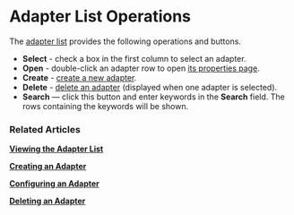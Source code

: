 # Adapter List Operations

The [adapter list](adapter-list-operations.md) provides the following operations and buttons.

* **Select** - check a box in the first column to select an adapter.
* **Open** - double-click an adapter row to open [its properties page](creating-an-adapter.md).
* **Create** - [create a new adapter](creating-an-adapter.md).
* **Delete** - [delete an adapter](deleting-an-adapter.md) (displayed when one adapter is selected).
* **Search** — click this button and enter keywords in the **Search** field. The rows containing the keywords will be shown.

### Related Articles <a href="#related-articles" id="related-articles"></a>

[**Viewing the Adapter List**](viewing-the-adapter-list.md)

[**Creating an Adapter**](creating-an-adapter.md)

[**Configuring an Adapter**](configuring-an-adapter.md)

[**Deleting an Adapter**](deleting-an-adapter.md)
